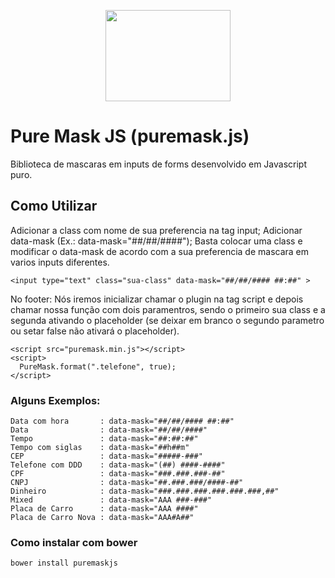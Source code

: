 <p align="center">
  <a href="https://romulobrasil.com" target="_blank" title="Acessar o site Rômulo Brasil">
    <img width="200" height="146" src="https://romulobrasil.com/img/logo.png"/>
  </a>
</p>

# Pure Mask JS (puremask.js)

Biblioteca de mascaras em inputs de forms desenvolvido em Javascript puro.

## Como Utilizar

Adicionar a class com nome de sua preferencia na tag input;
Adicionar data-mask (Ex.: data-mask="##/##/####");
Basta colocar uma class e modificar o data-mask de acordo com a sua preferencia de mascara em varios inputs diferentes.

```
<input type="text" class="sua-class" data-mask="##/##/#### ##:##" >
```

No footer:
Nós iremos inicializar chamar o plugin na tag script e depois chamar nossa função com dois paramentros, sendo o primeiro sua class e a segunda ativando o placeholder (se deixar em branco o segundo parametro ou setar false não ativará o placeholder).

```
<script src="puremask.min.js"></script>
<script>
  PureMask.format(".telefone", true);
</script>
```

### Alguns Exemplos:

```
Data com hora       : data-mask="##/##/#### ##:##"
Data                : data-mask="##/##/####"
Tempo               : data-mask="##:##:##"
Tempo com siglas    : data-mask="##h##m"
CEP                 : data-mask="#####-###"
Telefone com DDD    : data-mask="(##) ####-####"
CPF                 : data-mask="###.###.###-##"
CNPJ                : data-mask="##.###.###/####-##"
Dinheiro            : data-mask="###.###.###.###.###.###,##"
Mixed               : data-mask="AAA ###-###"
Placa de Carro      : data-mask="AAA ####"
Placa de Carro Nova : data-mask="AAA#A##"
```

### Como instalar com bower

```
bower install puremaskjs
```
